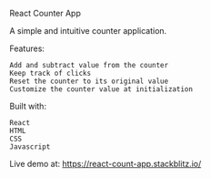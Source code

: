 React Counter App

A simple and intuitive counter application.

Features:

    Add and subtract value from the counter
    Keep track of clicks
    Reset the counter to its original value
    Customize the counter value at initialization
    
Built with:
    
    React
    HTML
    CSS
    Javascript
    

Live demo at: https://react-count-app.stackblitz.io/
